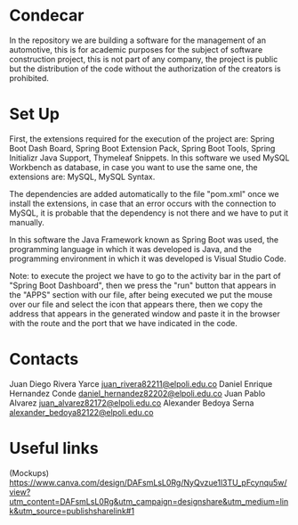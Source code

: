 # Condecar
In the repository we are building a software for the management of an automotive, this is for academic purposes 
for the subject of software construction project, this is not part of any company, the project is public but the 
distribution of the code without the authorization of the creators is prohibited.

# Set Up
First, the extensions required for the execution of the project are: Spring Boot Dash Board, Spring Boot Extension Pack,
Spring Boot Tools, Spring Initializr Java Support, Thymeleaf Snippets. In this software we used MySQL Workbench as database, 
in case you want to use the same one, the extensions are: MySQL, MySQL Syntax. 

The dependencies are added automatically to the file "pom.xml" once we install the extensions, in case that an error occurs 
with the connection to MySQL, it is probable that the dependency is not there and we have to put it manually.

In this software the Java Framework known as Spring Boot was used, the programming language in which it was developed is Java, 
and the programming environment in which it was developed is Visual Studio Code.

Note: to execute the project we have to go to the activity bar in the part of "Spring Boot Dashboard", then we press the "run" button 
that appears in the "APPS" section with our file, after being executed we put the mouse over our file and select the icon that appears there, 
then we copy the address that appears in the generated window and paste it in the browser with the route and the port that we have indicated in the code.

# Contacts 
Juan Diego Rivera Yarce         juan_rivera82211@elpoli.edu.co
Daniel Enrique Hernandez Conde  daniel_hernandez82202@elpoli.edu.co
Juan Pablo Alvarez              juan_alvarez82172@elpoli.edu.co
Alexander Bedoya Serna          alexander_bedoya82122@elpoli.edu.co

# Useful links
(Mockups)
https://www.canva.com/design/DAFsmLsL0Rg/NyQvzue1l3TU_pFcynqu5w/view?utm_content=DAFsmLsL0Rg&utm_campaign=designshare&utm_medium=link&utm_source=publishsharelink#1

